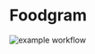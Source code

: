 # Foodgram

![example workflow](https://github.com/FlowHack/foodgram-project/actions/workflows/foodgram.yml/badge.svg)


